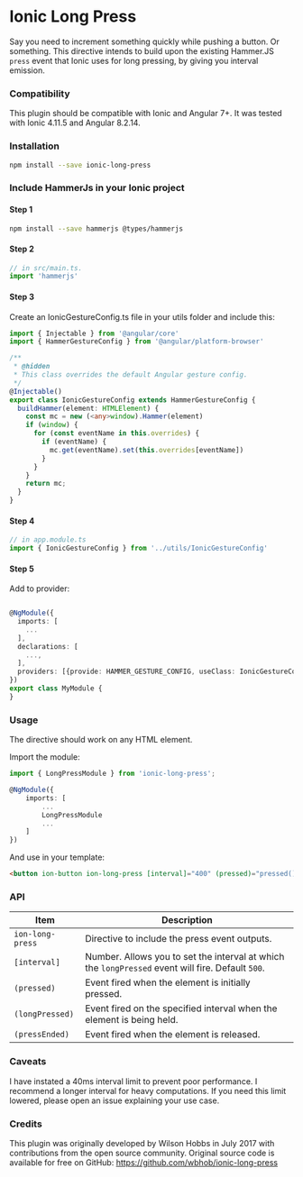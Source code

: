 # Ionic Long Press

Say you need to increment something quickly while pushing a button. Or something. This directive intends to build upon the existing Hammer.JS `press` event that Ionic uses for long pressing, by giving you interval emission.

### Compatibility

This plugin should be compatible with Ionic and Angular 7+. It was tested with Ionic 4.11.5 and Angular 8.2.14.

### Installation

```sh
npm install --save ionic-long-press
```

### Include HammerJs in your Ionic project

#### Step 1

```sh
npm install --save hammerjs @types/hammerjs
```

#### Step 2

```ts
// in src/main.ts.
import 'hammerjs'
```

#### Step 3

Create an IonicGestureConfig.ts file in your utils folder and include this:

```ts
import { Injectable } from '@angular/core'
import { HammerGestureConfig } from '@angular/platform-browser'

/**
 * @hidden
 * This class overrides the default Angular gesture config.
 */
@Injectable()
export class IonicGestureConfig extends HammerGestureConfig {
  buildHammer(element: HTMLElement) {
    const mc = new (<any>window).Hammer(element)
    if (window) {
      for (const eventName in this.overrides) {
        if (eventName) {
          mc.get(eventName).set(this.overrides[eventName])
        }
      }
    }
    return mc;
  }
}
```

#### Step 4

```ts
// in app.module.ts
import { IonicGestureConfig } from '../utils/IonicGestureConfig'
```

#### Step 5

Add to provider:

```ts

@NgModule({
  imports: [
    ...
  ],
  declarations: [
    ...,
  ],
  providers: [{provide: HAMMER_GESTURE_CONFIG, useClass: IonicGestureConfig}],
})
export class MyModule {
}
```

### Usage

The directive should work on any HTML element.

Import the module:

```ts
import { LongPressModule } from 'ionic-long-press';

@NgModule({
    imports: [
        ...
        LongPressModule
        ...
    ]
})
```

And use in your template:

```html
<button ion-button ion-long-press [interval]="400" (pressed)="pressed()" (longPressed)="active()" (pressEnded)="released()"></button>
```

### API

| Item             | Description                                                                                       |
| ---------------- | ------------------------------------------------------------------------------------------------- |
| `ion-long-press` | Directive to include the press event outputs.                                                     |
| `[interval]`     | Number. Allows you to set the interval at which the `longPressed` event will fire. Default `500`. |
| `(pressed)`      | Event fired when the element is initially pressed.                                                |
| `(longPressed)`  | Event fired on the specified interval when the element is being held.                             |
| `(pressEnded)`   | Event fired when the element is released.                                                         |

### Caveats

I have instated a 40ms interval limit to prevent poor performance. I recommend a longer interval for heavy computations. If you need this limit lowered, please open an issue explaining your use case.

### Credits

This plugin was originally developed by Wilson Hobbs in July 2017 with contributions from the open source community. Original source code is available for free on GitHub: <https://github.com/wbhob/ionic-long-press>
